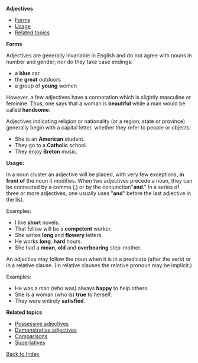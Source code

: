 **Adjectives**

- [Forms](https://cns.ef-cdn.com/EtownResources/Grammar/22.html#forme)
- [Usage](https://cns.ef-cdn.com/EtownResources/Grammar/22.html#emploi)
- [Related topics](https://cns.ef-cdn.com/EtownResources/Grammar/22.html#related)

**Forms**

Adjectives are generally invariable in English and do not agree with nouns in number and gender; nor do they take case endings:

- a **blue** car
- the **great** outdoors
- a group of **young** women

However, a few adjectives have a connotation which is slightly masculine or feminine. Thus, one says that a woman is **beautiful** while a man would be called **handsome**.

Adjectives indicating religion or nationality (or a region, state or province) generally begin with a capital letter, whether they refer to people or objects:

- She is an **American** student.
- They go to a **Catholic** school.
- They enjoy **Breton** music.

**Usage:**

In a noun cluster an adjective will be placed, with very few exceptions, **in front of** the noun it modifies. When two adjectives precede a noun, they can be connected by a comma (,) or by the conjunction"**and**." In a series of three or more adjectives, one usually uses "**and**" before the last adjective in the list.

Examples:

- I like **short** novels.
- That fellow will be a **competent** worker.
- She writes **long** and **flowery** letters.
- He works **long**, **hard** hours.
- She had a **mean**, **old** and **overbearing** step-mother.

An adjective may follow the noun when it is in a predicate (after the verb) or in a relative clause. (In relative clauses the relative pronoun may be implicit.)

Examples:

- He was a man (who was) always **happy** to help others.
- She is a woman (who is) **true** to herself.
- They were entirely **satisfied**.

 

**Related topics**

- [Possessive adjectives](https://cns.ef-cdn.com/EtownResources/Grammar/31.html)
- [Demonstrative adjectives](https://cns.ef-cdn.com/EtownResources/Grammar/30.html)
- [Comparisons](https://cns.ef-cdn.com/EtownResources/Grammar/36.html)
- [Superlatives](https://cns.ef-cdn.com/EtownResources/Grammar/37.html)

[Back to Index](https://cns.ef-cdn.com/EtownResources/Grammar/EIndex.html)
